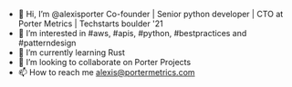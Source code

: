 - 👋 Hi, I’m @alexisporter Co-founder | Senior python developer | CTO at Porter Metrics | Techstarts boulder '21
- 👀 I’m interested in #aws, #apis, #python, #bestpractices and #patterndesign
- 🌱 I’m currently learning Rust
- 💞️ I’m looking to collaborate on Porter Projects
- 📫 How to reach me alexis@portermetrics.com

<!---
alexisporter/alexisporter is a ✨ special ✨ repository because its `README.md` (this file) appears on your GitHub profile.
You can click the Preview link to take a look at your changes.
--->
